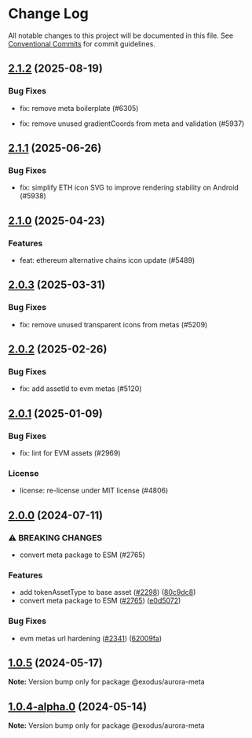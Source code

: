 # Change Log

All notable changes to this project will be documented in this file.
See [Conventional Commits](https://conventionalcommits.org) for commit guidelines.

## [2.1.2](https://github.com/ExodusMovement/assets/compare/@exodus/aurora-meta@2.1.1...@exodus/aurora-meta@2.1.2) (2025-08-19)


### Bug Fixes


* fix: remove meta boilerplate (#6305)

* fix: remove unused gradientCoords from meta and validation (#5937)



## [2.1.1](https://github.com/ExodusMovement/assets/compare/@exodus/aurora-meta@2.1.0...@exodus/aurora-meta@2.1.1) (2025-06-26)


### Bug Fixes


* fix: simplify ETH icon SVG to improve rendering stability on Android (#5938)



## [2.1.0](https://github.com/ExodusMovement/assets/compare/@exodus/aurora-meta@2.0.3...@exodus/aurora-meta@2.1.0) (2025-04-23)


### Features


* feat: ethereum alternative chains icon update (#5489)



## [2.0.3](https://github.com/ExodusMovement/assets/compare/@exodus/aurora-meta@2.0.2...@exodus/aurora-meta@2.0.3) (2025-03-31)


### Bug Fixes


* fix: remove unused transparent icons from metas (#5209)



## [2.0.2](https://github.com/ExodusMovement/assets/compare/@exodus/aurora-meta@2.0.1...@exodus/aurora-meta@2.0.2) (2025-02-26)


### Bug Fixes


* fix: add assetId to evm metas (#5120)



## [2.0.1](https://github.com/ExodusMovement/assets/compare/@exodus/aurora-meta@2.0.0...@exodus/aurora-meta@2.0.1) (2025-01-09)


### Bug Fixes


* fix: lint for EVM assets (#2969)


### License


* license: re-license under MIT license (#4806)



## [2.0.0](https://github.com/ExodusMovement/assets/compare/@exodus/aurora-meta@1.0.5...@exodus/aurora-meta@2.0.0) (2024-07-11)


### ⚠ BREAKING CHANGES

* convert meta package to ESM (#2765)

### Features

* add tokenAssetType to base asset ([#2298](https://github.com/ExodusMovement/assets/issues/2298)) ([80c9dc8](https://github.com/ExodusMovement/assets/commit/80c9dc8a4d2a8614f84b66d2c9649cdf19601443))
* convert meta package to ESM ([#2765](https://github.com/ExodusMovement/assets/issues/2765)) ([e0d5072](https://github.com/ExodusMovement/assets/commit/e0d5072e1f79bf3770c88333638a7499046544de))


### Bug Fixes

* evm metas url hardening ([#2341](https://github.com/ExodusMovement/assets/issues/2341)) ([62009fa](https://github.com/ExodusMovement/assets/commit/62009fa96731fd45f1225a77cba02b3a08db9236))



## [1.0.5](https://github.com/ExodusMovement/assets/compare/@exodus/aurora-meta@1.0.4...@exodus/aurora-meta@1.0.5) (2024-05-17)

**Note:** Version bump only for package @exodus/aurora-meta





## [1.0.4-alpha.0](https://github.com/ExodusMovement/assets/compare/@exodus/aurora-meta@1.0.3...@exodus/aurora-meta@1.0.4-alpha.0) (2024-05-14)

**Note:** Version bump only for package @exodus/aurora-meta

